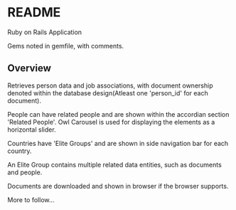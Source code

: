 # README

Ruby on Rails Application

Gems noted in gemfile, with comments.

Overview
----------
Retrieves person data and job associations, with document ownership denoted within the database design(Atleast one 'person_id' for each document).

People can have related people and are shown within the accordian section 'Related People'. Owl Carousel is used for displaying the elements as a horizontal slider. 

Countries have 'Elite Groups' and are shown in side navigation bar for each country.

An Elite Group contains multiple related data entities, such as documents and people.

Documents are downloaded and shown in browser if the browser supports.

More to follow...
